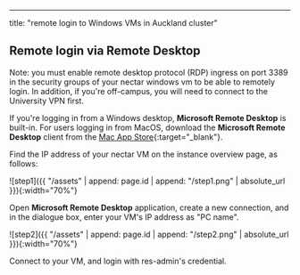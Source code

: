---
title:  "remote login to Windows VMs in Auckland cluster"
   

## Remote login via Remote Desktop

Note: you must enable remote desktop protocol (RDP) ingress on port 3389 in the security groups of your nectar windows vm to be able to remotely login. 
In addition, if you're off-campus, you will need to connect to the University VPN first.

If you're logging in from a Windows desktop, **Microsoft Remote Desktop** is built-in. For users logging in from MacOS, download the **Microsoft Remote Desktop** client from the [Mac App Store](https://itunes.apple.com/us/app/microsoft-remote-desktop/id1295203466?mt=12){:target="_blank"}.

Find the IP address of your nectar VM on the instance overview page, as follows:

![step1]({{ "/assets" | append: page.id | append: "/step1.png" | absolute_url }}){:width="70%"}

Open **Microsoft Remote Desktop** application, create a new connection, and in the dialogue box, enter your VM's IP address as "PC name".

![step2]({{ "/assets" | append: page.id | append: "/step2.png" | absolute_url }}){:width="70%"}

Connect to your VM, and login with res-admin's credential. 

